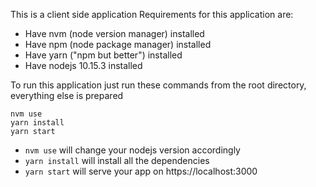 This is a client side application
Requirements for this application are: 
* Have nvm (node version manager) installed
* Have npm (node package manager) installed
* Have yarn ("npm but better") installed
* Have nodejs 10.15.3 installed

To run this application just run these commands from the root directory, everything else is prepared

```
nvm use
yarn install
yarn start
```

* `nvm use` will change your nodejs version accordingly
* `yarn install` will install all the dependencies
* `yarn start` will serve your app on https://localhost:3000
